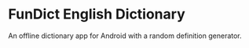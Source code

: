# FunDict English Dictionary
An offline dictionary app for Android with a random definition generator. 
